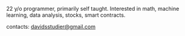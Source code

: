 22 y/o programmer, primarily self taught. Interested in math, machine learning, data analysis, stocks, smart contracts. 

contacts: davidsstudier@gmail.com

<!---
AyFK/AyFK is a ✨ special ✨ repository because its `README.md` (this file) appears on your GitHub profile.
You can click the Preview link to take a look at your changes.
--->
